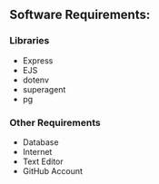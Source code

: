 ## Software Requirements:

### Libraries
- Express
- EJS
- dotenv
- superagent
- pg

### Other Requirements
- Database 
- Internet
- Text Editor
- GitHub Account 